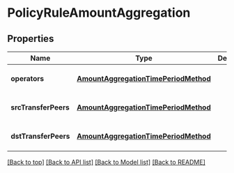 # PolicyRuleAmountAggregation

## Properties

|Name | Type | Description | Notes|
|------------ | ------------- | ------------- | -------------|
|**operators** | [**AmountAggregationTimePeriodMethod**](AmountAggregationTimePeriodMethod.md) |  | [optional] [default to undefined]|
|**srcTransferPeers** | [**AmountAggregationTimePeriodMethod**](AmountAggregationTimePeriodMethod.md) |  | [optional] [default to undefined]|
|**dstTransferPeers** | [**AmountAggregationTimePeriodMethod**](AmountAggregationTimePeriodMethod.md) |  | [optional] [default to undefined]|




[[Back to top]](#) [[Back to API list]](../../README.md#documentation-for-api-endpoints) [[Back to Model list]](../../README.md#documentation-for-models) [[Back to README]](../../README.md)

